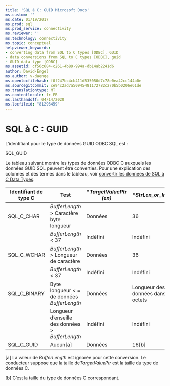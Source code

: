 ```yaml
---
title: 'SQL à C: GUID Microsoft Docs'
ms.custom: ''
ms.date: 01/19/2017
ms.prod: sql
ms.prod_service: connectivity
ms.reviewer: ''
ms.technology: connectivity
ms.topic: conceptual
helpviewer_keywords:
- converting data from SQL to C types [ODBC], GUID
- data conversions from SQL to C types [ODBC], guid
- GUID data type [ODBC]
ms.assetid: cf56c684-c261-4b89-994a-db14ab2241d6
author: David-Engel
ms.author: v-daenge
ms.openlocfilehash: f0f247bc4cb411d535050d7c78e0ea42cc144b0e
ms.sourcegitcommit: ce94c2ad7a50945481172782c270b5b0206e61de
ms.translationtype: MT
ms.contentlocale: fr-FR
ms.lasthandoff: 04/14/2020
ms.locfileid: "81296459"
---
```

# <a name="sql-to-c-guid"></a>SQL à C : GUID
L’identifiant pour le type de données GUID ODBC SQL est :  
  
 SQL_GUID  
  
 Le tableau suivant montre les types de données ODBC C auxquels les données GUID SQL peuvent être converties. Pour une explication des colonnes et des termes dans le tableau, voir [convertir les données de SQL à C Data Types](../../../odbc/reference/appendixes/converting-data-from-sql-to-c-data-types.md).  
  
|Identifiant de type C|Test|**TargetValuePtr (en)*|**StrLen_or_IndPtr*|SQLSTATE|  
|-----------------------|----------|------------------------|----------------------------|--------------|  
|SQL_C_CHAR|*BufferLength* > Caractère byte longueur|Données|36|n/a|  
||*BufferLength* < 37|Indéfini|Indéfini|22003|  
|SQL_C_WCHAR|*BufferLength* > Longueur de caractère|Données|36|n/a|  
||*BufferLength* < 37|Indéfini|Indéfini|22003|  
|SQL_C_BINARY|Byte longueur \< = de données *BufferLength*|Données|Longueur des données dans les octets|n/a|  
||Longueur d’enseille des données > *BufferLength*|Indéfini|Indéfini|22003|  
|SQL_C_GUID|Aucun[a]|Données|16[b]|n/a|  
  
 [a] La valeur de *BufferLength* est ignorée pour cette conversion. Le conducteur suppose que la taille de*TargetValuePtr* est la taille du type de données C.  
  
 [b] C’est la taille du type de données C correspondant.
